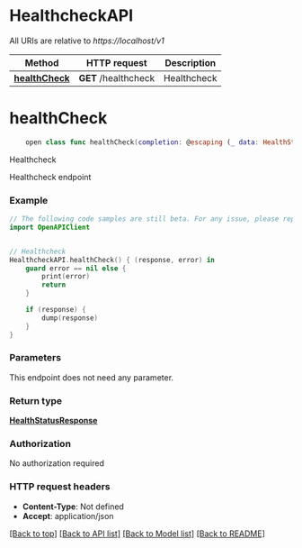 # HealthcheckAPI

All URIs are relative to *https://localhost/v1*

Method | HTTP request | Description
------------- | ------------- | -------------
[**healthCheck**](HealthcheckAPI.md#healthcheck) | **GET** /healthcheck | Healthcheck


# **healthCheck**
```swift
    open class func healthCheck(completion: @escaping (_ data: HealthStatusResponse?, _ error: Error?) -> Void)
```

Healthcheck

Healthcheck endpoint

### Example
```swift
// The following code samples are still beta. For any issue, please report via http://github.com/OpenAPITools/openapi-generator/issues/new
import OpenAPIClient


// Healthcheck
HealthcheckAPI.healthCheck() { (response, error) in
    guard error == nil else {
        print(error)
        return
    }

    if (response) {
        dump(response)
    }
}
```

### Parameters
This endpoint does not need any parameter.

### Return type

[**HealthStatusResponse**](HealthStatusResponse.md)

### Authorization

No authorization required

### HTTP request headers

 - **Content-Type**: Not defined
 - **Accept**: application/json

[[Back to top]](#) [[Back to API list]](../README.md#documentation-for-api-endpoints) [[Back to Model list]](../README.md#documentation-for-models) [[Back to README]](../README.md)

